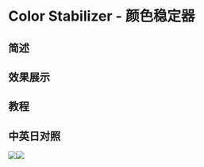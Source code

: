 # Color Stabilizer - 颜色稳定器

## 简述

## 效果展示

## 教程

## 中英日对照

![](https://mir.yuelili.com/wp-content/uploads/user/AE/effects/AE-Effects-Color-Color_Stabilizer.png)![](https://mir.yuelili.com/wp-content/uploads/user/AE/effects/AE-Effects-Color-Color_Stabilizer_cn.png)
